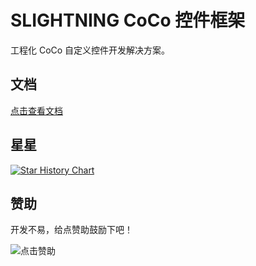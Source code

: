 # SLIGHTNING CoCo 控件框架

工程化 CoCo 自定义控件开发解决方案。

## 文档

[点击查看文档](https://s-lightning.github.io/slightning-coco-widget)

## 星星

[![Star History Chart](https://api.star-history.com/svg?repos=S-LIGHTNING/slightning-coco-widget&type=Date)](https://www.star-history.com/#S-LIGHTNING/slightning-coco-widget&Date)

## 赞助

开发不易，给点赞助鼓励下吧！

![[点击赞助](https://s-lightning.github.io/res/SLIGHTNING/appreciation-code.png)](https://s-lightning.github.io/res/SLIGHTNING/appreciation-code.png)
